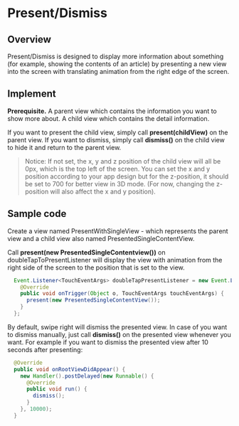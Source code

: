 # Present/Dismiss

## Overview
Present/Dismiss is designed to display more information about something (for example, showing the contents of an article) by presenting a new view into the screen with translating animation from the right edge of the screen.

## Implement
**Prerequisite.**
A parent view which contains the information you want to show more about.
A child view which contains the detail information.

If you want to present the child view, simply call **present(childView)** on the parent view.
If you want to dismiss, simply call **dismiss()** on the child view to hide it and return to the parent view.

>Notice: If not set, the x, y and z position of the child view will all be 0px, which is the top left of the screen. You can set the x and y position according to your app design but for the z-position, it should be set to 700 for better view in 3D mode. (For now, changing the z-position will also affect the x and y position).

## Sample code
Create a view named PresentWithSingleView - which represents the parent view and a child view also named PresentedSingleContentView.

Call **present(new PresentedSingleContentview())** on doubleTapToPresentListener will display the view with animation from the right side of the screen to the position that is set to the view.

```java
  Event.Listener<TouchEventArgs> doubleTapPresentListener = new Event.Listener<TouchEventArgs>() {
    @Override
    public void onTrigger(Object o, TouchEventArgs touchEventArgs) {
      present(new PresentedSingleContentView());
    }
  };
```

By default, swipe right will dismiss the presented view. In case of you want to dismiss manually, just call **dismiss()** on the presented view whenever you want. For example if you want to dismiss the presented view after 10 seconds after presenting:

```java
  @Override
  public void onRootViewDidAppear() {
    new Handler().postDelayed(new Runnable() {
      @Override
      public void run() {
        dismiss();
      }
    }, 10000);
  }
```